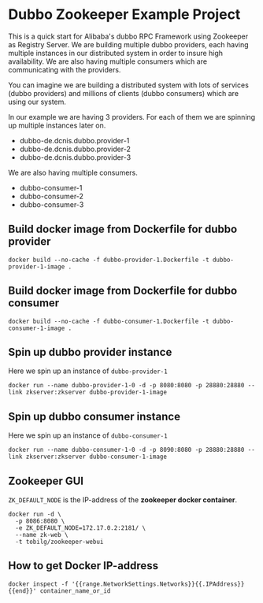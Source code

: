 
# Dubbo Zookeeper Example Project

This is a quick start for Alibaba's dubbo RPC Framework using Zookeeper as Registry Server.
We are building multiple dubbo providers, each having multiple instances in our distributed system in order to insure high availability.
We are also having multiple consumers which are communicating with the providers.

You can imagine we are building a distributed system with lots of services (dubbo providers) 
and millions of clients (dubbo consumers) which are using our system.

In our example we are having 3 providers. For each of them we are spinning up multiple instances later on.
- dubbo-de.dcnis.dubbo.provider-1
- dubbo-de.dcnis.dubbo.provider-2
- dubbo-de.dcnis.dubbo.provider-3

We are also having multiple consumers.
- dubbo-consumer-1
- dubbo-consumer-2
- dubbo-consumer-3


## Build docker image from Dockerfile for dubbo provider

```
docker build --no-cache -f dubbo-provider-1.Dockerfile -t dubbo-provider-1-image .
```

## Build docker image from Dockerfile for dubbo consumer

```
docker build --no-cache -f dubbo-consumer-1.Dockerfile -t dubbo-consumer-1-image .
```

## Spin up dubbo provider instance

Here we spin up an instance of ```dubbo-provider-1```
```
docker run --name dubbo-provider-1-0 -d -p 8080:8080 -p 28880:28880 --link zkserver:zkserver dubbo-provider-1-image
```

## Spin up dubbo consumer instance

Here we spin up an instance of ```dubbo-consumer-1```
```
docker run --name dubbo-consumer-1-0 -d -p 8090:8080 -p 28880:28880 --link zkserver:zkserver dubbo-consumer-1-image
```

## Zookeeper GUI

```ZK_DEFAULT_NODE``` is the IP-address of the **zookeeper docker container**.

```
docker run -d \
  -p 8086:8080 \
  -e ZK_DEFAULT_NODE=172.17.0.2:2181/ \
  --name zk-web \
  -t tobilg/zookeeper-webui
```

## How to get Docker IP-address

```
docker inspect -f '{{range.NetworkSettings.Networks}}{{.IPAddress}}{{end}}' container_name_or_id
```